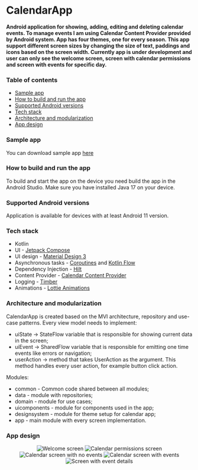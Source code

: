 # CalendarApp

<b>Android application for showing, adding, editing and deleting calendar events. To manage events I am using Calendar Content Provider provided by Android system. 
App has four themes, one for every season. This app support different screen sizes by changing the size of text, paddings and icons based on the screen width.
Currently app is under development and user can only see the welcome screen, screen with calendar permissions and screen with events for specific day.</b>

### Table of contents
* [Sample app](#sample-app)
* [How to build and run the app](#how-to-build-and-run-the-app)
* [Supported Android versions](#supported-android-versions)
* [Tech stack](#tech-stack)
* [Architecture and modularization](#architecture-and-modularization)
* [App design](#app-design)

### Sample app

You can download sample app [here](https://install.appcenter.ms/users/holmat1998/apps/calendar-app/distribution_groups/releases/releases/5)

### How to build and run the app

To build and start the app on the device you need build the app in the Android Studio. Make sure you have installed Java 17 on your device.

### Supported Android versions

Application is available for devices with at least Android 11 version.

### Tech stack

* Kotlin
* UI - [Jetpack Compose](https://developer.android.com/jetpack/compose?gclsrc=ds&gclsrc=ds)
* UI design - [Material Design 3](https://m3.material.io/)
* Asynchronous tasks - [Coroutines](https://kotlinlang.org/docs/coroutines-overview.html) and [Kotlin Flow](https://kotlinlang.org/docs/flow.html)
* Dependency Injection - [Hilt](https://developer.android.com/training/dependency-injection/hilt-android)
* Content Provider - [Calendar Content Provider](https://developer.android.com/guide/topics/providers/calendar-provider)
* Logging - [Timber](https://github.com/JakeWharton/timber)
* Animations - [Lottie Animations](https://airbnb.design/lottie/)

### Architecture and modularization

CalendarApp is created based on the MVI architecture, repository and use-case patterns. Every view model needs to implement:

* uiState -> StateFlow variable that is responsible for showing current data in the screen;
* uiEvent -> SharedFlow variable that is responsible for emitting one time events like errors or navigation;
* userAction -> method that takes UserAction as the argument. This method handles every user action, for example button click action.

Modules:

* common - Common code shared between all modules;
* data - module with repositories;
* domain - module for use cases;
* uicomponents - module for components used in the app;
* designsystem - module for theme setup for calendar app;
* app - main module with every screen implementation.

### App design

<p align="center">
<img src="screens/welcome_screen.jpg" alt="Welcome screen">
<img src="screens/calendar_permission_screen.jpg" alt="Calendar permissions screen">
<img src="screens/calendar_screen_no_events.png" alt="Calendar screen with no events">
<img src="screens/calendar_screen.png" alt="Calendar screen with events">
<img src="screens/event_details.png" alt="Screen with event details">
</p>

